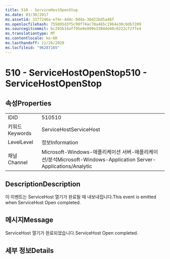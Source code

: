 ```yaml
---
title: 510 - ServiceHostOpenStop
ms.date: 03/30/2017
ms.assetid: 3377246a-e74c-4d4c-9dda-36d21bd5a48f
ms.openlocfilehash: 755895d3f5c99f74ac70a465c1964e30c8db7209
ms.sourcegitcommit: bc293b14af795e0e999e3304dd40c0222cf2ffe4
ms.translationtype: MT
ms.contentlocale: ko-KR
ms.lasthandoff: 11/26/2020
ms.locfileid: "96287165"
---
```

# <a name="510---servicehostopenstop"></a><span data-ttu-id="18345-102">510 - ServiceHostOpenStop</span><span class="sxs-lookup"><span data-stu-id="18345-102">510 - ServiceHostOpenStop</span></span>

## <a name="properties"></a><span data-ttu-id="18345-103">속성</span><span class="sxs-lookup"><span data-stu-id="18345-103">Properties</span></span>  
  
|||  
|-|-|  
|<span data-ttu-id="18345-104">ID</span><span class="sxs-lookup"><span data-stu-id="18345-104">ID</span></span>|<span data-ttu-id="18345-105">510</span><span class="sxs-lookup"><span data-stu-id="18345-105">510</span></span>|  
|<span data-ttu-id="18345-106">키워드</span><span class="sxs-lookup"><span data-stu-id="18345-106">Keywords</span></span>|<span data-ttu-id="18345-107">ServiceHost</span><span class="sxs-lookup"><span data-stu-id="18345-107">ServiceHost</span></span>|  
|<span data-ttu-id="18345-108">Level</span><span class="sxs-lookup"><span data-stu-id="18345-108">Level</span></span>|<span data-ttu-id="18345-109">정보</span><span class="sxs-lookup"><span data-stu-id="18345-109">Information</span></span>|  
|<span data-ttu-id="18345-110">채널</span><span class="sxs-lookup"><span data-stu-id="18345-110">Channel</span></span>|<span data-ttu-id="18345-111">Microsoft-Windows-애플리케이션 서버-애플리케이션/분석</span><span class="sxs-lookup"><span data-stu-id="18345-111">Microsoft-Windows-Application Server-Applications/Analytic</span></span>|  
  
## <a name="description"></a><span data-ttu-id="18345-112">Description</span><span class="sxs-lookup"><span data-stu-id="18345-112">Description</span></span>  

 <span data-ttu-id="18345-113">이 이벤트는 ServiceHost 열기가 완료될 때 내보내집니다.</span><span class="sxs-lookup"><span data-stu-id="18345-113">This event is emitted when ServiceHost Open completed.</span></span>  
  
## <a name="message"></a><span data-ttu-id="18345-114">메시지</span><span class="sxs-lookup"><span data-stu-id="18345-114">Message</span></span>  

 <span data-ttu-id="18345-115">ServiceHost 열기가 완료되었습니다.</span><span class="sxs-lookup"><span data-stu-id="18345-115">ServiceHost Open completed.</span></span>  
  
## <a name="details"></a><span data-ttu-id="18345-116">세부 정보</span><span class="sxs-lookup"><span data-stu-id="18345-116">Details</span></span>
